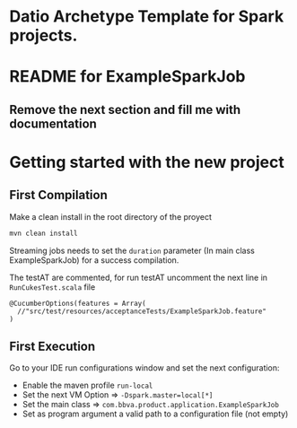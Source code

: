 # Datio Archetype Template for Spark projects. 

# README for ExampleSparkJob

## Remove the next section and fill me with documentation 

# Getting started with the new project
## First Compilation

Make a clean install in the root directory of the proyect

```bash
mvn clean install
```

Streaming jobs needs to set the `duration` parameter (In main class ExampleSparkJob) for a success compilation.

The testAT are commented, for run testAT uncomment the next line in `RunCukesTest.scala` file
```
@CucumberOptions(features = Array(
  //"src/test/resources/acceptanceTests/ExampleSparkJob.feature"
)
```

## First Execution

Go to your IDE run configurations window and set the next configuration:
* Enable the maven profile `run-local`
* Set the next VM Option =>  `-Dspark.master=local[*]`
* Set the main class => `com.bbva.product.application.ExampleSparkJob`
* Set as program argument a valid path to a configuration file (not empty)
